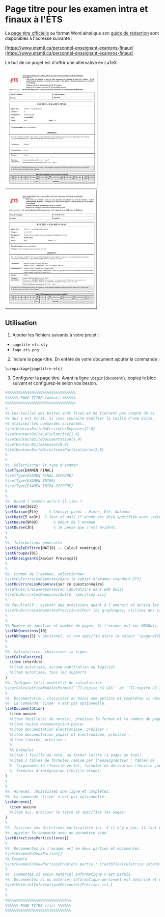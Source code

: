 # Page titre pour les examen intra et finaux à l'ÉTS


La [page titre officielle](https://www.etsmtl.ca/docs/personnel-enseignant-examens-finaux/documents/page-titre) au format Word ainsi que son [guide de rédaction](https://www.etsmtl.ca/docs/personnel-enseignant-examens-finaux/documents/Explications-de-la-page-titre) sont disponibles à l'adresse suivante :

[https://www.etsmtl.ca/personnel-enseignant-examens-finaux](https://www.etsmtl.ca/personnel-enseignant-examens-finaux)

Le but de ce projet est d'offrir une alternative en LaTeX.

<a href="./images/exemple_simple.png"><img src="./images/exemple_simple.png" width="300"/></a>
<a href="./images/exemple_complexe.png"><img src="./images/exemple_complexe.png" width="300"/></a>


## Utilisation

1. Ajouter les fichiers suivants à votre projet :
 - `pagetite-ets.sty`
 - `logo_ets.png`

2. Inclure la page-titre. En entête de votre document ajouter la commande :
```
\usepackage{pagetitre-ets}
```

3. Configurer la page titre. Avant la ligne `\begin{document}`, copiez le bloc
   suivant et configurez-le selon vos besoin.
```latex
%%%%%%%%%%%%%%%%%%%%%%%%%%%%%%%%
%%%%%% PAGE TITRE (début) %%%%%%
%%%%%%%%%%%%%%%%%%%%%%%%%%%%%%%%
%
%% Les tailles des boites sont fixes et ne tiennent pas compte de ce
%% qui y est écrit. Si vous souhaite modifier la taille d'une boite, 
%% utilisez les commandes suivantes:
%\setHauteurBoiteOuEcrireLesReponses{2.0}
%\setHauteurBoiteCalculatrice{1.4}
%\setHauteurBoiteDocumentation{1.4}
%\setHauteurBoiteAnnexes{0.9}
%\setHauteurBoiteDirectivesParticulieres{2.0}
%
%
%%  Sélectionner le type d'examen
\setType{EXAMEN FINAL}
%\setType{EXAMEN FINAL DIFFÉRÉ}
%\setType{EXAMEN INTRA}
%\setType{EXAMEN INTRA DIFFÉRÉ}
%
%
%%  Quand l'examen aura-t-il lieu ?
\setAnnee{2022}
\setSaison{Été}     % Choisir parmi : Hiver, Été, Automne
\setDate{5 août}  % Jour et mois (l'année est déjà spécifiée avec \setAnnee)
\setHeure{9h00}       % Début de l'examen
\setDuree{3h}         % Je pense que c'est évident.
%
%
%%  Informations générales
\setSigleEtTitre{MAT101 -- Calcul numérique}
\setGroupes{01}
\setEnseignants{Xavier Provençal}
%
%
%%  Format de l'examen, sélectionner
%\setOuEcrireLesReponses{dans le cahier d'examen standard ÉTS}
\setOuEcrireLesReponses{sur ce questionnaire}
%\setOuEcrireLesReponses{en laboratoire dans ENA Quiz}
%\setOuEcrireLesReponses{Autre, spécifiez ici}
%
%% facultatif : ajouter des précisions quant à l'endroit où écrire les réponses
%\setOuEcrireLesReponsesPrecisions{Pour les graphiques, utilisez des crayons de couleur.}
%
%
%% Nombre de question et nombre de pages. Si l'examen est sur ENAQuiz, il faut
\setNbQuestions{10}
\setNbPages{5} % optionnel, si non spécifié alors la valeur `\pageref{LastPage}` est utilisée
%
%
%%  Calculatrice, choisissez la ligne.
\setCalculatrice{
  \item interdite
  %\item autorisée, aucune application ou logiciel
  %\item autorisée, tous les supports
}
%%  Indiquez le(s) modèle(s) de calculatrice
%\setCalculatriceModelesPermis{``TI-nspire CX CAS'' et ``TI-nspire CX II CAS''.}
%
%%  Documentation, choisissez au moins une options et complétez si nécessaire.
%%  La commande `\item` n'est pas optionnelle.
\setDocumentation{
  \item aucune
  %\item feuille(s) de note(s), précisez le format et le nombre de pages
  %\item toutes documentation papier
  %\item documentation électronique, préciser :
  %\item documentation papier et électronique, précisez :
  %\item limitée, précisez :
  %
  %% Exemples 
  %\item 1 feuille de note, au format lettre (2 pages en tout).
  %\item 3 tables de formules remise par l'enseignant(e) : tables de
  %  trigonométrie (feuille verte), formules de dérivation (feuille jaune),
  %  formules d'intégration (feuille bleue).
}
%
%
%%  Annexes, choississez une ligne et complétez.
%%  La commande `\item` n'est pas optionnelle.
\setAnnexes{
  \item aucune
  %\item oui, préciser le titre et spécifiez les pages.
}
%
%%  Inscivez vos directives particulière ici. S'il n'y a pas, il faut quand même
%%  appeler la commande avec un paramètre vide.
\setDirectivesParticulieres{}
%
%%  Décommentez si l'examen est en deux parties et documentez.
%\setExamenEnDeuxParties{}
%% Exemple
%\setExamenEnDeuxParties{Première partie : \textbf{calculatrice interdite}. Deuxième partie : calculatrice permise. La durée maximale accordée pour la première partie est de 50\% de la durée totale soit 1h30 pour une personne étudiante ayant droit à 3h00.}
%
%%  Commentez si aucun matériel informatique n'est parmis.
%%  Décommentez si du matériel informatique personnel est autorisé et documentez.
%\setMaterielInformatiquePersonnel{Précisez ici.}
%
%
%%%%%%%%%%%%%%%%%%%%%%%%%%%%%%
%%%%%% PAGE TITRE (fin) %%%%%%
%%%%%%%%%%%%%%%%%%%%%%%%%%%%%%
```





